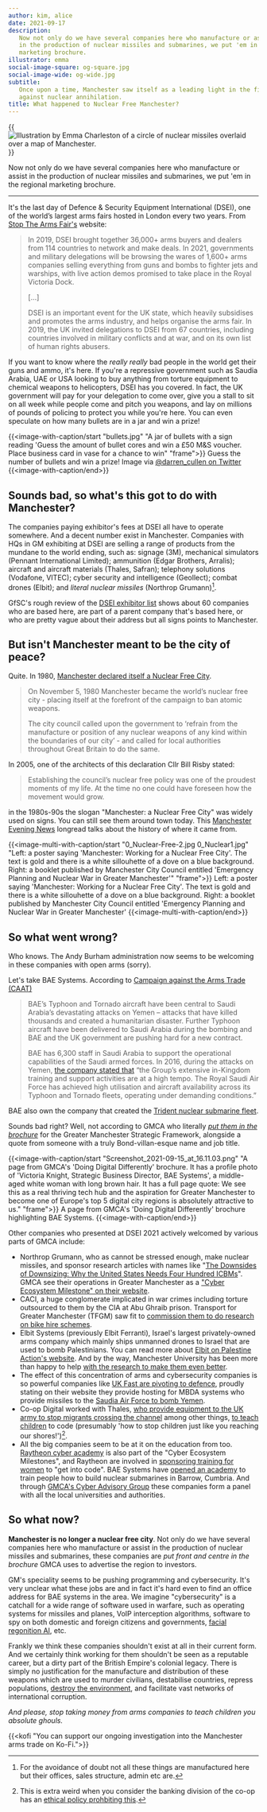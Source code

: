 ```yaml
---
author: kim, alice
date: 2021-09-17
description:
   Now not only do we have several companies here who manufacture or assist
   in the production of nuclear missiles and submarines, we put 'em in the regional
   marketing brochure.
illustrator: emma
social-image-square: og-square.jpg
social-image-wide: og-wide.jpg
subtitle:
   Once upon a time, Manchester saw itself as a leading light in the fight
   against nuclear annihilation.
title: What happened to Nuclear Free Manchester?
---
```


{{<image src="og-wide.jpg" alt="Illustration by Emma Charleston of a circle of nuclear missiles overlaid over a map of Manchester.">}}

Now not only do we have several companies here who manufacture or assist in the production of nuclear missiles and submarines, we put 'em in the regional marketing brochure.

---

It's the last day of Defence & Security Equipment International (DSEI), one of the world’s largest arms fairs hosted in London every two years. From [Stop The Arms Fair's](https://www.stopthearmsfair.org.uk/) website:

> In 2019, DSEI brought together 36,000+ arms buyers and dealers from 114 countries to network and make deals. In 2021, governments and military delegations will be browsing the wares of 1,600+ arms companies selling everything from guns and bombs to fighter jets and warships, with live action demos promised to take place in the Royal Victoria Dock.
>
> [...]
>
> DSEI is an important event for the UK state, which heavily subsidises and promotes the arms industry, and helps organise the arms fair. In 2019, the UK invited delegations to DSEI from 67 countries, including countries involved in military conflicts and at war, and on its own list of human rights abusers.

If you want to know where the _really really_ bad people in the world get their guns and ammo, it's here. If you're a repressive government such as Saudia Arabia, UAE or USA looking to buy anything from torture equipment to chemical weapons to helicopters, DSEI has you covered. In fact, the UK government will pay for your delegation to come over, give you a stall to sit on all week while people come and pitch you weapons, and lay on millions of pounds of policing to protect you while you're here. You can even speculate on how many bullets are in a jar and win a prize!

{{<image-with-caption/start "bullets.jpg" "A jar of bullets with a sign reading 'Guess the amount of bullet cores and win a £50 M&S voucher. Place business card in vase for a chance to win" "frame">}}
Guess the number of bullets and win a prize! Image via [@darren_cullen on Twitter](https://mobile.twitter.com/darren_cullen/status/1436056720921567236) 
{{<image-with-caption/end>}}

## Sounds bad, so what's this got to do with Manchester?

The companies paying exhibitor's fees at DSEI all have to operate somewhere. And a decent number exist in Manchester. Companies with HQs in GM exhibiting at DSEI are selling a range of products from the mundane to the world ending, such as: signage (3M), mechanical simulators (Pennant International Limited); ammunition (Edgar Brothers, Arralis); aircraft and aircraft materials (Thales, Safran); telephony solutions (Vodafone, VITEC); cyber security and intelligence (Geollect); combat drones (Elbit); and _literal nuclear missiles_ (Northrop Grumann)[^clarification].

[^clarification]: For the avoidance of doubt not all these things are manufactured here but their offices, sales structure, admin etc are.

GfSC's rough review of the [DSEI exhibitor list](https://www.dsei.co.uk/2021-exhibitors) shows about 60 companies who are based here, are part of a parent company that's based here, or who are pretty vague about their address but all signs points to Manchester.

## But isn't Manchester meant to be the city of peace?

Quite. In 1980, [Manchester declared itself a Nuclear Free City](https://www.manchestereveningnews.co.uk/news/greater-manchester-news/truth-iconic-manchester-emblem-top-14925461).

> On November 5, 1980 Manchester became the world’s nuclear free city - placing itself at the forefront of the campaign to ban atomic weapons.
>
> The city council called upon the government to ‘refrain from the manufacture or position of any nuclear weapons of any kind within the boundaries of our city’ - and called for local authorities throughout Great Britain to do the same.

In 2005, one of the architects of this declaration Cllr Bill Risby stated:

> Establishing the council’s nuclear free policy was one of the proudest moments of my life. At the time no one could have foreseen how the movement would grow.

in the 1980s-90s the slogan "Manchester: a Nuclear Free City" was widely used on signs. You can still see them around town today. This [Manchester Evening News](https://www.manchestereveningnews.co.uk/news/greater-manchester-news/truth-iconic-manchester-emblem-top-14925461) longread talks about the history of where it came from.

{{<image-multi-with-caption/start "0_Nuclear-Free-2.jpg 0_Nuclear1.jpg" "Left: a poster saying 'Manchester: Working for a Nuclear Free City'. The text is gold and there is a white sillouhette of a dove on a blue background. Right: a booklet published by Manchester City Council entitled 'Emergency Planning and Nuclear War in Greater Manchester'" "frame">}}
Left: a poster saying 'Manchester: Working for a Nuclear Free City'. The text is gold and there is a white sillouhette of a dove on a blue background. Right: a booklet published by Manchester City Council entitled 'Emergency Planning and Nuclear War in Greater Manchester' 
{{<image-multi-with-caption/end>}}

## So what went wrong?

Who knows. The Andy Burham administration now seems to be welcoming in these companies with open arms (sorry).

Let's take BAE Systems. According to [Campaign against the Arms Trade (CAAT)](https://caat.org.uk/data/companies/bae-systems/)

> BAE’s Typhoon and Tornado aircraft have been central to Saudi Arabia’s devastating attacks on Yemen – attacks that have killed thousands and created a humanitarian disaster. Further Typhoon aircraft have been delivered to Saudi Arabia during the bombing and BAE and the UK government are pushing hard for a new contract.
>
> BAE has 6,300 staff in Saudi Arabia to support the operational capabilities of the Saudi armed forces. In 2016, during the attacks on Yemen, [the company stated that](http://investors.baesystems.com/~/media/Files/B/Bae-Systems-Investor-Relations-V3/PDFs/results-and-reports/results/2015/bae-2015-preliminary-results-statement.pdf) “the Group’s extensive in-Kingdom training and support activities are at a high tempo. The Royal Saudi Air Force has achieved high utilisation and aircraft availability across its Typhoon and Tornado fleets, operating under demanding conditions.”

BAE also own the company that created the [Trident nuclear submarine fleet](https://en.wikipedia.org/wiki/Vanguard-class_submarine).

Sounds bad right? Well, not according to GMCA who literally _[put them in the brochure](https://www.greatermanchester-ca.gov.uk/what-we-do/digital/)_ for the Greater Manchester Strategic Framework, alongside a quote from someone with a truly Bond-villan-esque name and job title.

{{<image-with-caption/start "Screenshot_2021-09-15_at_16.11.03.png" "A page from GMCA's 'Doing Digital Differently' brochure. It has a profile photo of 'Victoria Knight, Strategic Business Director, BAE Systems', a middle-aged white woman with long brown hair. It has a full page quote: We see this as a real thriving tech hub and the aspiration for Greater Manchester to become one of Europe's top 5 digital city regions is absolutely attractive to us." "frame">}}
A page from GMCA's 'Doing Digital Differently' brochure highlighting BAE Systems. 
{{<image-with-caption/end>}}

Other companies who presented at DSEI 2021 actively welcomed by various parts of GMCA include:

-  Northrop Grumann, who as cannot be stressed enough, make nuclear missiles, and sponsor research articles with names like "[The Downsides of Downsizing: Why the United States Needs Four Hundred ICBMs](https://www.atlanticcouncil.org/wp-content/uploads/2021/03/Nuclear-Force-Sizing-IB-032621.pdf)". GMCA see their operations in Greater Manchester as a ["Cyber Ecosystem Milestone" on their website](https://www.greatermanchester-ca.gov.uk/what-we-do/digital/global-digital-influencer/greater-manchester-cyber-ecosystem/milestones-and-achievements/).
-  CACI, a huge conglomerate implicated in war crimes including torture outsourced to them by the CIA at Abu Ghraib prison. Transport for Greater Manchester (TFGM) saw fit to [commission them to do research on bike hire schemes](https://www.gmcc.org.uk/wp-content/uploads/2013/11/TfGM_Cycle_Hire_Study.pdf).
-  Elbit Systems (previously Elbit Ferranti), Israel's largest privately-owned arms company which mainly ships unmanned drones to Israel that are used to bomb Palestinians. You can read more about [Elbit on Palestine Action's website](https://palestineaction.org/stop-elbit/). And by the way, Manchester University has been more than happy to help [with the research to make them even better](http://www.labournet.net/other/1804/entangled.pdf).
-  The effect of this concentration of arms and cybersecurity companies is so powerful companies like [UK Fast are pivoting to defence](https://www.ukfast.co.uk/defence.html), proudly stating on their website they provide hosting for MBDA systems who provide missiles to the [Saudia Air Force to bomb Yemen](https://caat.org.uk/data/companies/mbda-bae-systems-airbus-leonardo).
-  Co-op Digital worked with Thales, [who provide equipment to the UK army to stop migrants crossing the channel](https://caat.org.uk/data/companies/thales/) among other things, [to teach children](https://digitalblog.coop.co.uk/2016/10/28/hack-manchester-junior/) to code (presumably 'how to stop children just like you reaching our shores!')[^coop].
-  All the big companies seem to be at it on the education from too. [Raytheon cyber academy](https://www.raytheon.com/en-gb/ourcompany/rps/cyber-academy) is also part of the "Cyber Ecosystem Milestones", and Raytheon are involved in [sponsoring training for women](https://girlswhocode.com/news/girls-who-code-announces-local-charity-board-of-directors-in-united-kingdom) to "get into code". BAE Systems have [opened an academy](https://caat.org.uk/news/disarming-our-schools/) to train people how to build nuclear submarines in Barrow, Cumbria. And through [GMCA's Cyber Advisory Group](https://www.greatermanchester-ca.gov.uk/what-we-do/digital/global-digital-influencer/greater-manchester-cyber-ecosystem/greater-manchester-cyber-security-advisory-group/) these companies form a panel with all the local universities and authorities.

[^coop]: This is extra weird when you consider the banking division of the co-op has an [ethical policy prohbiting this](https://www.co-operativebank.co.uk/assets/pdf/bank/values-and-ethics/ethical-policy.pdf).

## So what now?

**Manchester is no longer a nuclear free city**. Not only do we have several companies here who manufacture or assist in the production of nuclear missiles and submarines, these companies are _put front and centre in the brochure_ GMCA uses to advertise the region to investors.

GM's speciality seems to be pushing programming and cybersecurity. It's very unclear what these jobs are and in fact it's hard even to find an office address for BAE systems in the area. We imagine "cybersecurity" is a catchall for a wide range of software used in warfare, such as operating systems for missiles and planes, VoIP interception algorithms, software to spy on both domestic and foreign citizens and governments, [facial regonition AI](https://www.manchester.ac.uk/discover/news/ai-footstep-recognition-system-could-be-used-for-airport-security/), etc.

Frankly we think these companies shouldn't exist at all in their current form. And we certainly think working for them shouldn't be seen as a reputable career, but a dirty part of the British Empire's colonial legacy. There is simply no justification for the manufacture and distribution of these weapons which are used to murder civilians, destabilise countries, repress populations, [destroy the environment](https://rethinkingsecurity.org.uk/2021/04/22/militarism-and-the-climate-crisis/), and facilitate vast networks of international corruption.

_And please, stop taking money from arms companies to teach children you absolute ghouls._

{{<kofi "You can support our ongoing investigation into the Manchester arms trade on Ko-Fi.">}}
